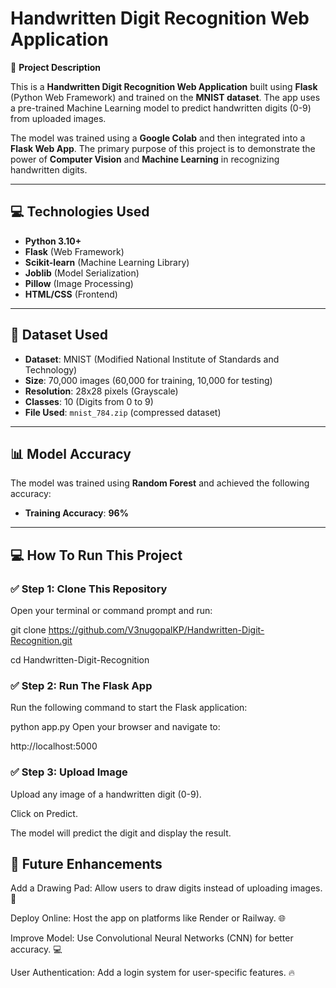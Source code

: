 # Handwritten Digit Recognition Web Application

📖 **Project Description**

This is a **Handwritten Digit Recognition Web Application** built using **Flask** (Python Web Framework) and trained on the **MNIST dataset**. The app uses a pre-trained Machine Learning model to predict handwritten digits (0-9) from uploaded images.

The model was trained using a **Google Colab** and then integrated into a **Flask Web App**. The primary purpose of this project is to demonstrate the power of **Computer Vision** and **Machine Learning** in recognizing handwritten digits.

---

## 💻 **Technologies Used**

- **Python 3.10+**
- **Flask** (Web Framework)
- **Scikit-learn** (Machine Learning Library)
- **Joblib** (Model Serialization)
- **Pillow** (Image Processing)
- **HTML/CSS** (Frontend)

---

## 💾 **Dataset Used**

- **Dataset**: MNIST (Modified National Institute of Standards and Technology)
- **Size**: 70,000 images (60,000 for training, 10,000 for testing)
- **Resolution**: 28x28 pixels (Grayscale)
- **Classes**: 10 (Digits from 0 to 9)
- **File Used**: `mnist_784.zip` (compressed dataset)

---

## 📊 **Model Accuracy**

The model was trained using **Random Forest** and achieved the following accuracy:

- **Training Accuracy**: **96%**

---

## 💻 **How To Run This Project**

### ✅ **Step 1: Clone This Repository**

Open your terminal or command prompt and run:


git clone https://github.com/V3nugopalKP/Handwritten-Digit-Recognition.git

cd Handwritten-Digit-Recognition


### ✅ Step 2: Run The Flask App
Run the following command to start the Flask application:



python app.py
Open your browser and navigate to:


http://localhost:5000
### ✅ Step 3: Upload Image
Upload any image of a handwritten digit (0-9).

Click on Predict.

The model will predict the digit and display the result.

## 💎 Future Enhancements
Add a Drawing Pad: Allow users to draw digits instead of uploading images. 🎨

Deploy Online: Host the app on platforms like Render or Railway. 🌐

Improve Model: Use Convolutional Neural Networks (CNN) for better accuracy. 💻

User Authentication: Add a login system for user-specific features. 🔥
